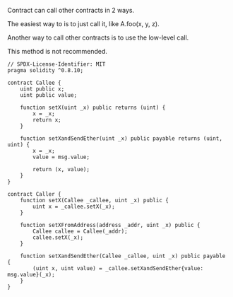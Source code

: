 Contract can call other contracts in 2 ways.

The easiest way to is to just call it, like A.foo(x, y, z).

Another way to call other contracts is to use the low-level call.

This method is not recommended.

``` solidity
// SPDX-License-Identifier: MIT
pragma solidity ^0.8.10;

contract Callee {
    uint public x;
    uint public value;

    function setX(uint _x) public returns (uint) {
        x = _x;
        return x;
    }

    function setXandSendEther(uint _x) public payable returns (uint, uint) {
        x = _x;
        value = msg.value;

        return (x, value);
    }
}

contract Caller {
    function setX(Callee _callee, uint _x) public {
        uint x = _callee.setX(_x);
    }

    function setXFromAddress(address _addr, uint _x) public {
        Callee callee = Callee(_addr);
        callee.setX(_x);
    }

    function setXandSendEther(Callee _callee, uint _x) public payable {
        (uint x, uint value) = _callee.setXandSendEther{value: msg.value}(_x);
    }
}

```